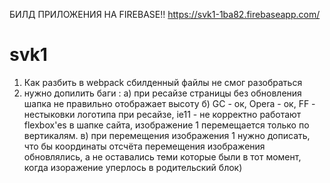 БИЛД ПРИЛОЖЕНИЯ НА FIREBASE!!
https://svk1-1ba82.firebaseapp.com/

# svk1
1) Как разбить в webpack сбилденный файлы не смог разобраться
2) нужно допилить баги :
  а) при ресайзе страницы без обновления шапка не правильно отображает высоту
  б) GC - ок, Opera - ок, FF - нестыковки логотипа при ресайзе, ie11 - не корректно работают flexbox'es в шапке сайта, изображение 1 перемещается только по вертикалям.
  в) при перемещения изображения 1 нужно дописать, что бы координаты отсчёта перемещения изображения обновлялись, а не оставались теми которые были в тот момент, когда изоражение уперлось в родительский блок)
  
 
